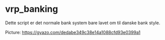 # vrp_banking


Dette script er det normale bank system bare lavet om til danske bank style.


Picture: https://gyazo.com/dedabe349c38e14a1088cfd93e0399a1
